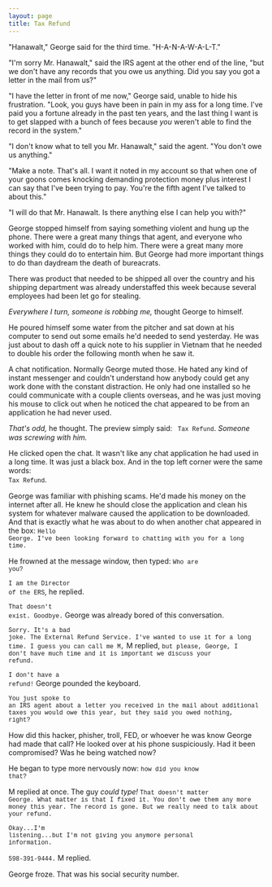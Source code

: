 ```yaml
---
layout: page
title: Tax Refund
---
```


"Hanawalt," George said for the third time. "H-A-N-A-W-A-L-T."

"I'm sorry Mr. Hanawalt," said the IRS agent at the other end of the line, "but we don't have any
records that you owe us anything. Did you say you got a letter in the mail from us?"

"I have the letter in front of me now," George said, unable to hide his frustration. "Look,
you guys have been in pain in my ass for a long time. I've paid you a fortune already in the past ten years,
and the last thing I want is to get slapped with a bunch of fees because
*you* weren't able to find the record in the system."

"I don't know what to tell you Mr. Hanawalt," said the agent. "You don't owe us anything."

"Make a note. That's all. I want it noted in my account so that when one of your goons comes knocking
demanding protection money plus interest I can say that I've been trying to pay. You're the fifth agent I've
talked to about this."

"I will do that Mr. Hanawalt. Is there anything else I can help you with?"

George stopped himself from saying something violent and hung up the phone.
There were a great many things that agent, and everyone who worked with him, could do
to help him. There were a great many more things they could do to entertain him.
But George had more important things to do than daydream the death of bureacrats. 

There was product that needed to be shipped all
over the country and his shipping department was already understaffed this week because several employees
had been let go for stealing.

*Everywhere I turn, someone is robbing me,* thought George to himself.

He poured himself some water from the pitcher and sat down at his computer to send out some emails
he'd needed to send yesterday. He was just about to dash off a quick note to his supplier
in Vietnam that he needed to double his order the following month when he saw it.

A chat notification. Normally George muted those. He hated any kind of instant messenger and couldn't understand
how anybody could get any work done with the constant distraction. He only had one installed so he could communicate with a couple clients overseas, and he was
just moving his mouse to click out when he noticed the chat appeared to be from an application he
had never used. 

*That's odd,* he thought. The preview simply said: <code style="font-family: courier new, monospace;"> Tax Refund</code>. *Someone was screwing with him.*

He clicked open the chat. It wasn't like any chat application he had used in a long time. It was just a black box. And in the top left corner were the same words: <code style="font-family: courier new, monospace;"> Tax Refund</code>. 

George was familiar with phishing scams. He'd made his money on the internet after all. He knew he should close the application and clean his system for whatever malware caused the application to be downloaded. And that is exactly
what he was about to do when another chat appeared in the box: <code style="font-family: courier new, monospace;">Hello George. I've been looking forward to chatting with you for a long time.</code>

He frowned at the message window, then typed: <code style="font-family: courier new, monospace;">Who are you?</code>

<code style="font-family: courier new, monospace;">I am the Director of the ERS</code>, he replied.

<code style="font-family: courier new, monospace;">That doesn't exist. Goodbye.</code> George was already bored of this conversation.

<code style="font-family: courier new, monospace;">Sorry. It's a bad joke. The External Refund Service. I've wanted to use it for a long time. I guess you can call me M,</code> M replied, <code style="font-family: courier new, monospace;">but please, George, I don't have much time and it is important we discuss your refund.</code>

<code style="font-family: courier new, monospace;">I don't have a refund!</code> George pounded the keyboard.

<code style="font-family: courier new, monospace;">You just spoke to an IRS agent about a letter you received in the mail about additional taxes you would owe this year, but they said you owed nothing, right?</code> 

How did this hacker, phisher, troll, FED, or whoever he was know George had made that call? He looked over at his phone suspiciously. Had it been compromised? Was he being watched now? 

He began to type more nervously now: <code style="font-family: courier new, monospace;">how did you know that?</code>

M replied at once. The guy *could type!* <code style="font-family: courier new, monospace;">That doesn't matter George. What matter is that I fixed it. You don't owe them any more money this year. The record is gone. But we really need to talk about your refund.</code>

<code style="font-family: courier new, monospace;">Okay...I'm listening...but I'm not giving you anymore personal information.</code>

<code style="font-family: courier new, monospace;">598-391-9444.</code> M replied.

George froze. That was his social security number.


